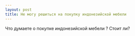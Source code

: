 ```yaml
---
layout: post 
title: Не могу решиться на покупку индонезийской мебели 
--- 
```

Что думаете о покупке индонезийской мебели ? Стоит ли?
